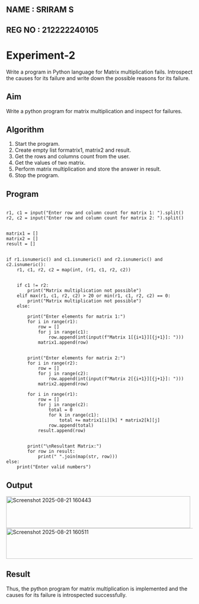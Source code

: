 ## NAME : SRIRAM S
## REG NO : 212222240105


# Experiment-2
Write a program in Python language for Matrix multiplication fails. Introspect the causes for its failure and write down the possible reasons for its failure. 
## Aim
Write a python program for matrix multiplication and inspect for failures. 

## Algorithm
1.	Start the program.
2. Create empty list formatrix1, matrix2 and result.
3. Get the rows and columns count from the user.
4. Get the values of two matrix.
5. Perform matrix multiplication and store the answer in result.
6. Stop the program. 

## Program
```

r1, c1 = input("Enter row and column count for matrix 1: ").split()
r2, c2 = input("Enter row and column count for matrix 2: ").split()


matrix1 = []
matrix2 = []
result = []


if r1.isnumeric() and c1.isnumeric() and r2.isnumeric() and c2.isnumeric():
    r1, c1, r2, c2 = map(int, (r1, c1, r2, c2))

    
    if c1 != r2:
        print("Matrix multiplication not possible")
    elif max(r1, c1, r2, c2) > 20 or min(r1, c1, r2, c2) == 0:
        print("Matrix multiplication not possible")
    else:
      
        print("Enter elements for matrix 1:")
        for i in range(r1):
            row = []
            for j in range(c1):
                row.append(int(input(f"Matrix 1[{i+1}][{j+1}]: ")))
            matrix1.append(row)

      
        print("Enter elements for matrix 2:")
        for i in range(r2):
            row = []
            for j in range(c2):
                row.append(int(input(f"Matrix 2[{i+1}][{j+1}]: ")))
            matrix2.append(row)

        for i in range(r1):
            row = []
            for j in range(c2):
                total = 0
                for k in range(c1):
                    total += matrix1[i][k] * matrix2[k][j]
                row.append(total)
            result.append(row)

     
        print("\nResultant Matrix:")
        for row in result:
            print(" ".join(map(str, row)))
else:
    print("Enter valid numbers")
```
## Output
<img width="497" height="86" alt="Screenshot 2025-08-21 160443" src="https://github.com/user-attachments/assets/a63758ff-9e90-464d-ad7c-d09087120e72" />
<img width="668" height="83" alt="Screenshot 2025-08-21 160511" src="https://github.com/user-attachments/assets/40dc61b6-5a02-4fe5-ab9a-9d33b95e477d" />

## Result
Thus, the python program for matrix multiplication is implemented and the causes for its failure is 
introspected successfully. 
